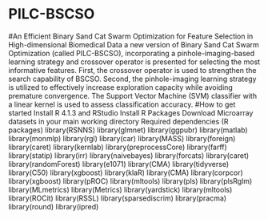 # PILC-BSCSO
#An Efficient Binary Sand Cat Swarm Optimization for Feature Selection in High-dimensional Biomedical Data
a new version of Binary Sand Cat Swarm Optimization (called PILC-BSCSO), incorporating a pinhole-imaging-based learning strategy and crossover operator is presented for selecting the most informative features. First, the crossover operator is used to strengthen the search capability of BSCSO. Second, the pinhole-imaging learning strategy is utilized to effectively increase exploration capacity while avoiding premature convergence. The Support Vector Machine (SVM) classifier with a linear kernel is used to assess classification accuracy. 
#How to get started
Install R 4.1.3 and RStudio
Install R Packages
Download Microarray datasets in your main working directory
Required dependencies (R packages)
library(RSNNS)
library(glmnet)
library(ggpubr)
library(matlab)
library(monmlp)
library(rgl)
library(car)
library(MASS)
library(foreign)
library(caret)
library(kernlab)
library(preprocessCore)
library(farff)
library(statip)
library(irr)
library(naivebayes)
library(forcats)
library(caret)
library(randomForest)
library(e1071)
library(CMA)
library(tidyverse)
library(C50)
library(xgboost)
library(klaR)
library(CMA)
library(corpcor)
library(xgboost)
library(pROC)
library(mltools)
library(pls)
library(plsRglm)
library(MLmetrics)
library(Metrics)
library(yardstick)
library(mltools)
library(ROCit)
library(RSSL)
library(sparsediscrim)
library(pracma)
library(round)
library(ipred)
